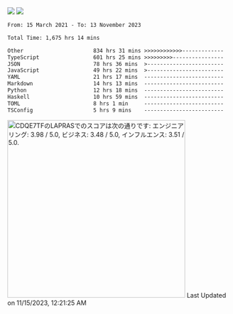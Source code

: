 <div>
  <img src="https://github-readme-stats.vercel.app/api?username=naporin0624&count_private=true&show_icons=true" />
  <img src="https://github-readme-stats.vercel.app/api/top-langs/?username=naporin0624&layout=compact&hide=css" />
  <!--START_SECTION:waka-->

```txt
From: 15 March 2021 - To: 13 November 2023

Total Time: 1,675 hrs 14 mins

Other                      834 hrs 31 mins >>>>>>>>>>>>-------------   49.81 %
TypeScript                 601 hrs 25 mins >>>>>>>>>----------------   35.90 %
JSON                       78 hrs 36 mins  >------------------------   04.69 %
JavaScript                 49 hrs 22 mins  >------------------------   02.95 %
YAML                       21 hrs 17 mins  -------------------------   01.27 %
Markdown                   14 hrs 13 mins  -------------------------   00.85 %
Python                     12 hrs 18 mins  -------------------------   00.73 %
Haskell                    10 hrs 59 mins  -------------------------   00.66 %
TOML                       8 hrs 1 min     -------------------------   00.48 %
TSConfig                   5 hrs 9 mins    -------------------------   00.31 %
```

<!--END_SECTION:waka-->
  
  <!--START_SECTION:lapras-card-->
<p ><a href="https://lapras.com/public/CDQE7TF" target="_blank" rel="noopener noreferrer"><img alt="CDQE7TFのLAPRASでのスコアは次の通りです: エンジニアリング: 3.98 / 5.0, ビジネス: 3.48 / 5.0, インフルエンス: 3.51 / 5.0." src="https://lapras-card-generator.vercel.app/api/svg?e=3.98&b=3.48&i=3.51&b1=%23232323&b2=%236d6d6d&i1=%23212121&i2=%23818181&l=ja" width="400" ></a>  
Last Updated on 11/15/2023, 12:21:25 AM</p>
<!--END_SECTION:lapras-card-->
</div>
